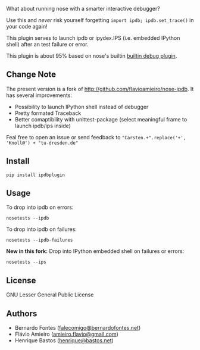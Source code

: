 What about running nose with a smarter interactive debugger?

Use this and *never* risk yourself forgetting `import ipdb; ipdb.set_trace()` in your code again!

This plugin serves to launch ipdb or ipydex.IPS (i.e. embedded IPython shell) after an test failure or error. 

This plugin is about 95% based on nose's builtin [builtin debug plugin][1].


Change Note
-----------
The present version is a fork of <http://github.com/flavioamieiro/nose-ipdb>.
It has several improvements:

- Possibility to launch IPython shell instead of debugger
- Pretty formated Traceback
- Better comaptibility with unittest-package (select meaningful frame to launch ipdb/ips inside)

Feal free to open an issue or send feedback to `"Carsten.+".replace('+', 'Knoll@') + "tu-dresden.de"`  

Install
--------

    pip install ipdbplugin

Usage
------

To drop into ipdb on errors:

    nosetests --ipdb

To drop into ipdb on failures:

    nosetests --ipdb-failures

**New in this fork:** Drop into IPython embedded shell on failures or errors:

    nosetests --ips

License
--------

GNU Lesser General Public License

Authors
--------

* Bernardo Fontes (falecomigo@bernardofontes.net)
* Flávio Amieiro (amieiro.flavio@gmail.com)
* Henrique Bastos (henrique@bastos.net)


[1]: http://www.somethingaboutorange.com/mrl/projects/nose/0.11.2/plugins/debug.html
